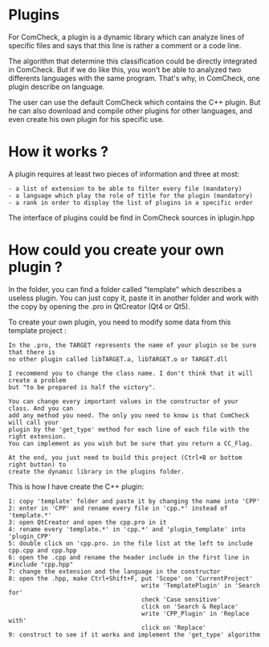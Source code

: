 # Plugins

For ComCheck, a plugin is a dynamic library which can analyze lines of specific files
and says that this line is rather a comment or a code line.

The algorithm that determine this classification could be directly integrated in
ComCheck. But if we do like this, you won't be able to analyzed two differents languages
with the same program. That's why, in ComCheck, one plugin describe on language.

The user can use the default ComCheck which contains the C++ plugin. But he can also
download and compile other plugins for other languages, and even create his own plugin
for his specific use.

# How it works ?

A plugin requires at least two pieces of information and three at most:

    - a list of extension to be able to filter every file (mandatory)
    - a language which play the role of title for the plugin (mandatory)
    - a rank in order to display the list of plugins in a specific order

The interface of plugins could be find in ComCheck sources in iplugin.hpp

# How could you create your own plugin ?

In the folder, you can find a folder called "template" which describes a useless plugin.
You can just copy it, paste it in another folder and work with the copy by opening the
.pro in QtCreator (Qt4 or Qt5).

To create your own plugin, you need to modify some data from this template project :

    In the .pro, the TARGET represents the name of your plugin so be sure that there is
    no other plugin called libTARGET.a, libTARGET.o or TARGET.dll

    I recommend you to change the class name. I don't think that it will create a problem
    but "to be prepared is half the victory".

    You can change every important values in the constructor of your class. And you can
    add any method you need. The only you need to know is that ComCheck will call your
    plugin by the 'get_type' method for each line of each file with the right extension.
    You can implement as you wish but be sure that you return a CC_Flag.

    At the end, you just need to build this project (Ctrl+B or bottom right button) to
    create the dynamic library in the plugins folder.

This is how I have create the C++ plugin:

    1: copy 'template' folder and paste it by changing the name into 'CPP'
    2: enter in 'CPP' and rename every file in 'cpp.*' instead of 'template.*'
    3: open QtCreator and open the cpp.pro in it
    4: rename every 'template.*' in 'cpp.*' and 'plugin_template' into 'plugin_CPP'
    5: double click on 'cpp.pro. in the file list at the left to include cpp.cpp and cpp.hpp
    6: open the .cpp and rename the header include in the first line in #include "cpp.hpp"
    7: change the extension and the language in the constructor
    8: open the .hpp, make Ctrl+Shift+F, put 'Scope' on 'CurrentProject'
                                         write 'TemplatePlugin' in 'Search for'
                                         check 'Case sensitive'
                                         click on 'Search & Replace'
                                         write 'CPP_Plugin' in 'Replace with'
                                         click on 'Replace'
    9: construct to see if it works and implement the 'get_type' algorithm

